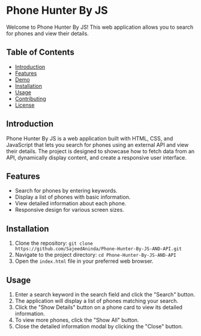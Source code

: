 # Phone Hunter By JS

Welcome to Phone Hunter By JS! This web application allows you to search for phones and view their details.

## Table of Contents

- [Introduction](#introduction)
- [Features](#features)
- [Demo](#demo)
- [Installation](#installation)
- [Usage](#usage)
- [Contributing](#contributing)
- [License](#license)

## Introduction

Phone Hunter By JS is a web application built with HTML, CSS, and JavaScript that lets you search for phones using an external API and view their details. The project is designed to showcase how to fetch data from an API, dynamically display content, and create a responsive user interface.

## Features

- Search for phones by entering keywords.
- Display a list of phones with basic information.
- View detailed information about each phone.
- Responsive design for various screen sizes.


## Installation

1. Clone the repository: `git clone https://github.com/SajeedAninda/Phone-Hunter-By-JS-AND-API.git`
2. Navigate to the project directory: `cd Phone-Hunter-By-JS-AND-API`
3. Open the `index.html` file in your preferred web browser.

## Usage

1. Enter a search keyword in the search field and click the "Search" button.
2. The application will display a list of phones matching your search.
3. Click the "Show Details" button on a phone card to view its detailed information.
4. To view more phones, click the "Show All" button.
5. Close the detailed information modal by clicking the "Close" button.
